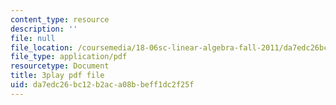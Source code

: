 ```yaml
---
content_type: resource
description: ''
file: null
file_location: /coursemedia/18-06sc-linear-algebra-fall-2011/da7edc26bc12b2aca08bbeff1dc2f25f_My5w4MXWBew.pdf
file_type: application/pdf
resourcetype: Document
title: 3play pdf file
uid: da7edc26-bc12-b2ac-a08b-beff1dc2f25f
---
```

